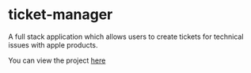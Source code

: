 # ticket-manager

A full stack application which allows users to create tickets for technical issues with apple products.

You can view the project [here](https://ticket-manager-app-v1.herokuapp.com/)
